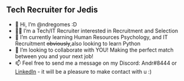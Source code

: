 ## Tech Recruiter for Jedis
- 👋 Hi, I’m @ndregomes :D
- 👨‍💻 I’m a Tech/IT Recruiter interested in Recruitment and Selection 
- 🤔 I’m currently learning Human Resources Psychology, and IT Recruitment ~~obviously~~,also looking to learn Python 
- 💞️ I’m looking to collaborate with YOU! Making the perfect match between you and your next job!
- 📫 Feel free to send me a message on my Discord: Andr#8444 or [LinkedIn](https://www.linkedin.com/in/ndregomes/) - it will be a pleasure to make contact with u :)

<!---
ndregomes/ndregomes is a ✨ special ✨ repository because its `README.md` (this file) appears on your GitHub profile.
You can click the Preview link to take a look at your changes.
--->
